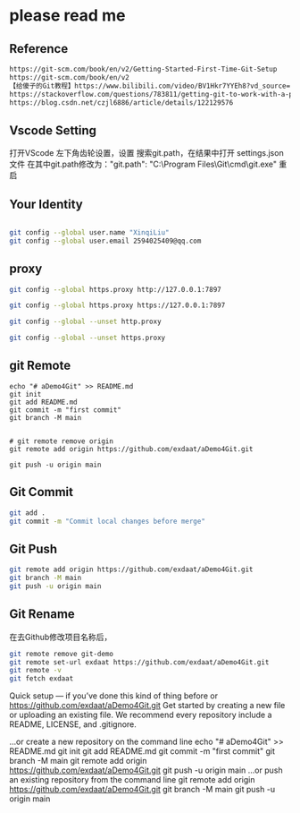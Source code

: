 # please read me

## Reference

```html
https://git-scm.com/book/en/v2/Getting-Started-First-Time-Git-Setup
https://git-scm.com/book/en/v2
【给傻子的Git教程】https://www.bilibili.com/video/BV1Hkr7YYEh8?vd_source=2c5daa28b8873e7714e7d841e7991f29
https://stackoverflow.com/questions/783811/getting-git-to-work-with-a-proxy-server-fails-with-request-timed-out
https://blog.csdn.net/czjl6886/article/details/122129576
```

## Vscode Setting

打开VScode 左下角齿轮设置，设置
搜索git.path，在结果中打开 settings.json 文件
在其中git.path修改为："git.path": "C:\\Program Files\\Git\\cmd\\git.exe"
重启

## Your Identity

```bash

git config --global user.name "XinqiLiu"
git config --global user.email 2594025409@qq.com

```

## proxy

```bash
git config --global https.proxy http://127.0.0.1:7897

git config --global https.proxy https://127.0.0.1:7897

git config --global --unset http.proxy

git config --global --unset https.proxy
```

## git Remote
```
echo "# aDemo4Git" >> README.md
git init
git add README.md
git commit -m "first commit"
git branch -M main


# git remote remove origin
git remote add origin https://github.com/exdaat/aDemo4Git.git

git push -u origin main
```

## Git Commit

```bash
git add .
git commit -m "Commit local changes before merge"
```

## Git Push

```bash
git remote add origin https://github.com/exdaat/aDemo4Git.git
git branch -M main
git push -u origin main
```

## Git Rename
在去Github修改项目名称后，

```bash
git remote remove git-demo
git remote set-url exdaat https://github.com/exdaat/aDemo4Git.git
git remote -v
git fetch exdaat
```

Quick setup — if you’ve done this kind of thing before
or	
https://github.com/exdaat/aDemo4Git.git
Get started by creating a new file or uploading an existing file. We recommend every repository include a README, LICENSE, and .gitignore.

…or create a new repository on the command line
echo "# aDemo4Git" >> README.md
git init
git add README.md
git commit -m "first commit"
git branch -M main
git remote add origin https://github.com/exdaat/aDemo4Git.git
git push -u origin main
…or push an existing repository from the command line
git remote add origin https://github.com/exdaat/aDemo4Git.git
git branch -M main
git push -u origin main